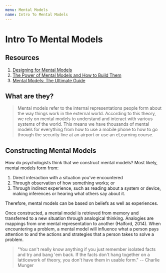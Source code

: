 ```yaml
---
menu: Mental Models
name: Intro To Mental Models
---
```


# Intro To Mental Models

## Resources

1. [Designing for Mental Models](http://theelearningcoach.com/learning/designing-learning-for-mental-models/)
2. [The Power of Mental Models and How to Build Them](https://www.lifeoptimizer.org/2018/03/29/mental-models/)
3. [Mental Models: The Ultimate Guide](https://blog.hubspot.com/marketing/mental-models)

## What are they?

> Mental models refer to the internal representations people form about the way things work in the external world. According to this theory, we rely on mental models to understand and interact with various systems of the world. This means we have thousands of mental models for everything from how to use a mobile phone to how to go through the security line at an airport or use an eLearning course.

## Constructing Mental Models

How do psychologists think that we construct mental models? Most likely, mental models form from:

1. Direct interaction with a situation you’ve encountered
2. Through observation of how something works; or
3. Through indirect experience, such as reading about a system or device, making inferences or hearing what others say about it.

Therefore, mental models can be based on beliefs as well as experiences.

Once constructed, a mental model is retrieved from memory and transferred to a new situation through analogical thinking. Analogies are mappings from one mental representation to another (Halford, 2014). When encountering a problem, a mental model will influence what a person pays attention to and the actions and strategies that a person takes to solve a problem.

> "You can't really know anything if you just remember isolated facts and try and bang 'em back. If the facts don't hang together on a latticework of theory, you don't have them in usable form." -- Charlie Munger
